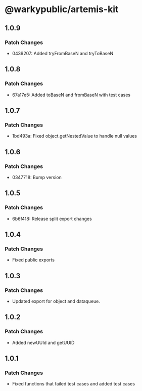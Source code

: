 # @warkypublic/artemis-kit

## 1.0.9

### Patch Changes

- 0439207: Added tryFromBaseN and tryToBaseN

## 1.0.8

### Patch Changes

- 67a17e5: Added toBaseN and fromBaseN with test cases

## 1.0.7

### Patch Changes

- 1bd493a: Fixed object.getNestedValue to handle null values

## 1.0.6

### Patch Changes

- 0347718: Bump version

## 1.0.5

### Patch Changes

- 6b6f418: Release split export changes

## 1.0.4

### Patch Changes

- Fixed public exports

## 1.0.3

### Patch Changes

- Updated export for object and dataqueue.

## 1.0.2

### Patch Changes

- Added newUUId and getUUID

## 1.0.1

### Patch Changes

- Fixed functions that failed test cases and added test cases
